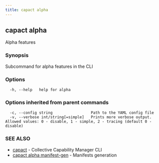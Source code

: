 ```yaml
---
title: capact alpha
---
```


## capact alpha

Alpha features

### Synopsis

Subcommand for alpha features in the CLI

### Options

```
  -h, --help   help for alpha
```

### Options inherited from parent commands

```
  -c, --config string                 Path to the YAML config file
  -v, --verbose int/string[=simple]   Prints more verbose output. Allowed values: 0 - disable, 1 - simple, 2 - tracing (default 0 - disable)
```

### SEE ALSO

* [capact](capact.md)	 - Collective Capability Manager CLI
* [capact alpha manifest-gen](capact_alpha_manifest-gen.md)	 - Manifests generation

